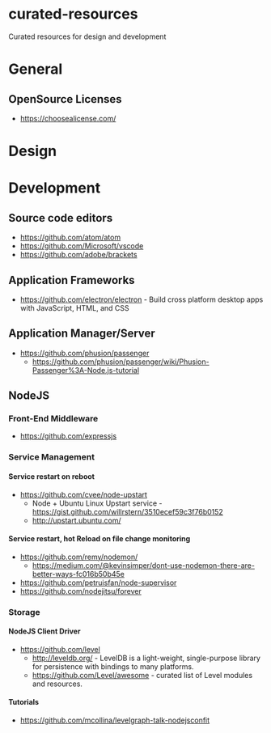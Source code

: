 # curated-resources
Curated resources for design and development

# General

## OpenSource Licenses
* https://choosealicense.com/

# Design

# Development

## Source code editors
* https://github.com/atom/atom
* https://github.com/Microsoft/vscode
* https://github.com/adobe/brackets

## Application Frameworks
* https://github.com/electron/electron - Build cross platform desktop apps with JavaScript, HTML, and CSS

## Application Manager/Server
* https://github.com/phusion/passenger
  * https://github.com/phusion/passenger/wiki/Phusion-Passenger%3A-Node.js-tutorial

## NodeJS
### Front-End Middleware
* https://github.com/expressjs

### Service Management
#### Service restart on reboot
* https://github.com/cvee/node-upstart
  * Node + Ubuntu Linux Upstart service - https://gist.github.com/willrstern/3510ecef59c3f76b0152
  * http://upstart.ubuntu.com/
  
#### Service restart, hot Reload on file change monitoring
* https://github.com/remy/nodemon/
  * https://medium.com/@kevinsimper/dont-use-nodemon-there-are-better-ways-fc016b50b45e
* https://github.com/petruisfan/node-supervisor
* https://github.com/nodejitsu/forever

### Storage
#### NodeJS Client Driver
* https://github.com/level
  * http://leveldb.org/ - LevelDB is a light-weight, single-purpose library for persistence with bindings to many platforms.
  * https://github.com/Level/awesome - curated list of Level modules and resources.
#### Tutorials
* https://github.com/mcollina/levelgraph-talk-nodejsconfit
